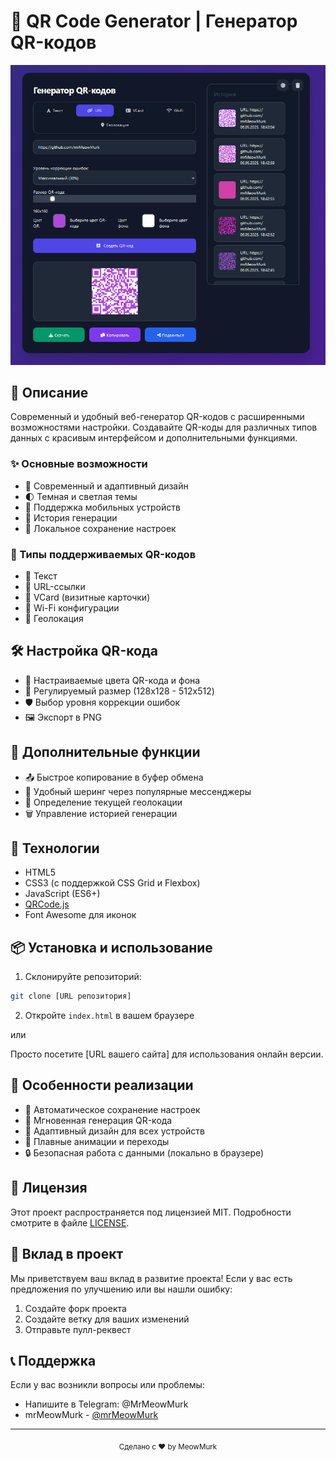 # 🎯 QR Code Generator | Генератор QR-кодов

![Preview](preview.png)

## 📝 Описание

Современный и удобный веб-генератор QR-кодов с расширенными возможностями настройки. Создавайте QR-коды для различных типов данных с красивым интерфейсом и дополнительными функциями.

### ✨ Основные возможности

- 🎨 Современный и адаптивный дизайн
- 🌓 Темная и светлая темы
- 📱 Поддержка мобильных устройств
- 🔄 История генерации
- 💾 Локальное сохранение настроек

### 🎁 Типы поддерживаемых QR-кодов

- 📝 Текст
- 🔗 URL-ссылки
- 📇 VCard (визитные карточки)
- 📶 Wi-Fi конфигурации
- 📍 Геолокация

## 🛠️ Настройка QR-кода

- 🎨 Настраиваемые цвета QR-кода и фона
- 📏 Регулируемый размер (128x128 - 512x512)
- 🛡️ Выбор уровня коррекции ошибок
- 🖼️ Экспорт в PNG

## 🚀 Дополнительные функции

- 📤 Быстрое копирование в буфер обмена
- 💌 Удобный шеринг через популярные мессенджеры
- 📱 Определение текущей геолокации
- 🗑️ Управление историей генерации

## 🔧 Технологии

- HTML5
- CSS3 (с поддержкой CSS Grid и Flexbox)
- JavaScript (ES6+)
- [QRCode.js](https://github.com/davidshimjs/qrcodejs)
- Font Awesome для иконок

## 📦 Установка и использование

1. Склонируйте репозиторий:
```bash
git clone [URL репозитория]
```

2. Откройте `index.html` в вашем браузере

или

Просто посетите [URL вашего сайта] для использования онлайн версии.

## 🌟 Особенности реализации

- 💾 Автоматическое сохранение настроек
- 🔄 Мгновенная генерация QR-кода
- 📱 Адаптивный дизайн для всех устройств
- 🎨 Плавные анимации и переходы
- 🔒 Безопасная работа с данными (локально в браузере)

## 📄 Лицензия

Этот проект распространяется под лицензией MIT. Подробности смотрите в файле [LICENSE](LICENSE).

## 🤝 Вклад в проект

Мы приветствуем ваш вклад в развитие проекта! Если у вас есть предложения по улучшению или вы нашли ошибку:

1. Создайте форк проекта
2. Создайте ветку для ваших изменений
3. Отправьте пулл-реквест

## 📞 Поддержка

Если у вас возникли вопросы или проблемы:
- Напишите в Telegram: @MrMeowMurk
- mrMeowMurk - [@mrMeowMurk](https://github.com/mrMeowMurk)

---

<div align="center">
  <sub>Сделано с ❤️ by MeowMurk</sub>
</div> 
